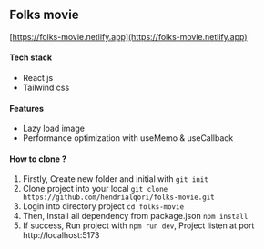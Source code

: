 ## Folks movie

[https://folks-movie.netlify.app](https://folks-movie.netlify.app)

#### Tech stack
- React js
- Tailwind css

#### Features
- Lazy load image
- Performance optimization with useMemo & useCallback


#### How to clone ?

1. Firstly, Create new folder and initial with ```git init ```
2. Clone project into your local
   ``` git clone https://github.com/hendrialqori/folks-movie.git ```
3. Login into directory project ```cd folks-movie```
4. Then, Install all dependency from package.json ```npm install```
5. If success, Run project with ```npm run dev```, Project listen at port http://localhost:5173